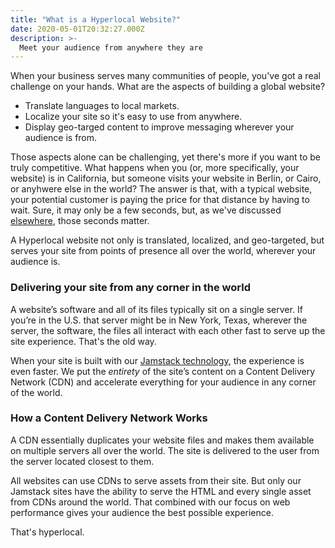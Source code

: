 ```yaml
---
title: "What is a Hyperlocal Website?"
date: 2020-05-01T20:32:27.000Z
description: >-
  Meet your audience from anywhere they are
---
```

When your business serves many communities of people, you've got a real challenge on your hands. What are the aspects of building a global website?

 - Translate languages to local markets.
 - Localize your site so it's easy to use from anywhere.
 - Display geo-targed content to improve messaging wherever your audience is from.

 Those aspects alone can be challenging, yet there's more if you want to be truly competitive. What happens when you (or, more specifically, your website) is in California, but someone visits your website in Berlin, or Cairo, or anyhwere else in the world? The answer is that, with a typical website, your potential customer is paying the price for that distance by having to wait. Sure, it may only be a few seconds, but, as we've discussed [elsewhere](/article/bulletproof-technology/), those seconds matter. 

 A Hyperlocal website not only is translated, localized, and geo-targeted, but serves your site from points of presence all over the world, wherever your audience is.


### Delivering your site from any corner in the world

A website’s software and all of its files typically sit on a single server. If you’re in the U.S. that server might be in New York, Texas, wherever the server, the software, the files all interact with each other fast to serve up the site experience. That's the old way. 

When your site is built with our [Jamstack technology](/article/bulletproof-technology/), the experience is even faster. We put the *entirety* of the site’s content on a Content Delivery Network (CDN) and accelerate everything for your audience in any corner of the world.

### How a Content Delivery Network Works

A CDN essentially duplicates your website files and makes them available on multiple servers all over the world. The site is delivered to the user from the server located closest to them.

All websites can use CDNs to serve assets from their site. But only our Jamstack sites have the ability to serve the HTML and every single asset from CDNs around the world. That combined with our focus on web performance gives your audience the best possible experience.

That's hyperlocal. 
